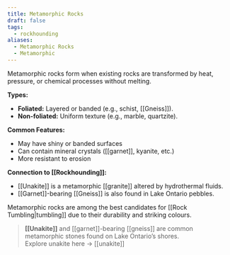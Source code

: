 ```yaml
---
title: Metamorphic Rocks
draft: false
tags:
  - rockhounding
aliases:
  - Metamorphic Rocks
  - Metamorphic
---
```

Metamorphic rocks form when existing rocks are transformed by heat, pressure, or chemical processes without melting.

**Types:**  
- **Foliated:** Layered or banded (e.g., schist, [[Gneiss]]).  
- **Non-foliated:** Uniform texture (e.g., marble, quartzite).  

**Common Features:**  
- May have shiny or banded surfaces  
- Can contain mineral crystals ([[garnet]], kyanite, etc.)  
- More resistant to erosion  

**Connection to [[Rockhounding]]:**  
- [[Unakite]] is a metamorphic [[granite]] altered by hydrothermal fluids.  
- [[Garnet]]-bearing [[Gneiss]] is also found in Lake Ontario pebbles.  

Metamorphic rocks are among the best candidates for [[Rock Tumbling|tumbling]] due to their durability and striking colours.  


> **[[Unakite]]** and [[garnet]]-bearing [[gneiss]] are common metamorphic stones found on Lake Ontario’s shores.  
> Explore unakite here → [[unakite]]
